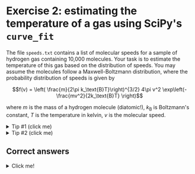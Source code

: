 # Exercise 2: estimating the temperature of a gas using SciPy's `curve_fit`
The file `speeds.txt` contains a list of molecular speeds for a sample of hydrogen gas containing 10,000 molecules. Your task is to estimate the temperature of this gas based on the distribution of speeds. You may assume the molecules follow a Maxwell-Boltzmann distribution, where the probability distribution of speeds is given by

```math
f(v) = \left( \frac{m}{2\pi k_\text{B}T}\right)^{3/2} 4\pi v^2 \exp\left(-\frac{mv^2}{2k_\text{B}T} \right)
```

where $m$ is the mass of a hydrogen molecule (diatomic!), $k_\text{B}$ is Boltzmann's constant, $T$ is the temperature in kelvin, $v$ is the molecular speed.

<details>
  <summary>Tip #1 (click me)</summary>
  
  Plot a histogram (use however many bins you like; I used 50).
  
</details>

<details>
  <summary>Tip #2 (click me)</summary>
  
  Fit a Maxwell-Boltzmann distribution to your histogram:

  ```python
  import numpy as np
  from scipy.constants import k, m_p
  from scipy.optimize import curve_fit

  def maxwell_boltzmann(v, T):
    factor = (m_p / (2 * np.pi * k * T))**(3/2)
    return 4 * np.pi * v**2 * factor * np.exp(-m_p * v**2 / (2 * k * T))

  # ...

  hist, bin_edges = np.histogram(speeds, bins=50, density=True)
  bin_centers = (bin_edges[:-1] + bin_edges[1:]) / 2

  popt, pcov = curve_fit(f=maxwell_boltzmann, xdata=bin_centers, ydata=hist, p0=[300])
  T_fit = popt[0]
  ```
  
</details>

## Correct answers
<details>
  <summary>Click me!</summary>
  
  ```txt
  temperature = (297.47 +/- 2.78) kelvin
  ```
  ![Histogram with 50 bins showing the spread of molecular speeds in `speeds.txt`. A Maxwell-Boltzmann distribution with the calculated $T=299\:\text{K}$ is overplotted.](distribution.png)
  
</details>
